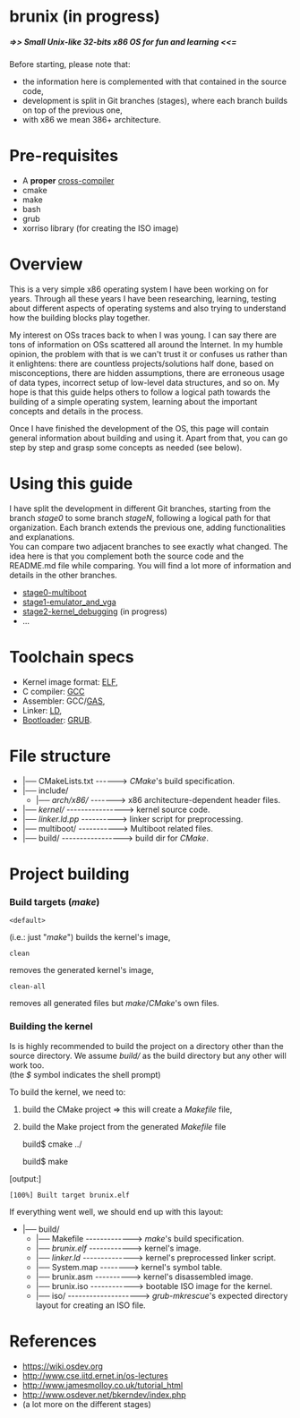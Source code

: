 # brunix (in progress)
##### =>> Small Unix-like 32-bits x86 OS for fun and learning <<=

Before starting, please note that:
* the information here is complemented with that contained in the source code,
* development is split in Git branches (stages), where each branch builds on top of the previous one,
* with x86 we mean 386+ architecture.


# Pre-requisites
* A <b>proper</b> [cross-compiler](http://wiki.osdev.org/GCC_Cross-Compiler)
* cmake
* make
* bash
* grub
* xorriso library (for creating the ISO image)


# Overview

This is a very simple x86 operating system I have been working on for years. 
Through all these years I have been researching, learning, testing about different aspects of operating systems and also
trying to understand how the building blocks play together.

My interest on OSs traces back to when I was young. I can say there are tons of information on OSs scattered
all around the Internet. In my humble opinion, the problem with that is we can't trust it or confuses us 
rather than it enlightens: there are countless 
projects/solutions half done, based on misconceptions, there are hidden assumptions, there are erroneous 
usage of data types, incorrect setup of low-level data structures, and so on. 
My hope is that this guide helps others to follow a logical path towards the building of a simple operating system,
learning about the important concepts and details in the process.

Once I have finished the development of the OS, this page will contain general information about building and using it.
Apart from that, you can go step by step and grasp some concepts as needed (see below).


# Using this guide

I have split the development in different Git branches, starting from the branch *stage0* to some branch *stageN*, following
a logical path for that organization.
Each branch extends the previous one, adding functionalities and explanations. \
You can compare two adjacent branches to see exactly what changed. The idea here is that you complement both the source code and the README.md file while comparing. You will find a lot more of information and details in the other branches.

* [stage0-multiboot](https://github.com/bruno-masci/brunix/tree/stage0-multiboot)
* [stage1-emulator_and_vga](https://github.com/bruno-masci/brunix/tree/stage1-emulator_and_vga)
* [stage2-kernel_debugging]() (in progress)
* ...


# Toolchain specs
 * Kernel image format: [ELF](http://wiki.osdev.org/ELF),
 * C compiler: [GCC](http://wiki.osdev.org/GCC)
 * Assembler: GCC/[GAS](http://wiki.osdev.org/GAS),
 * Linker: [LD](http://wiki.osdev.org/LD),
 * [Bootloader](https://wiki.osdev.org/Bootloader): [GRUB](https://wiki.osdev.org/GRUB).


# File structure

 * |── CMakeLists.txt ------> *CMake*'s build specification.
 * |── include/
   * |── *arch/x86/* -------> x86 architecture-dependent header files.
 * |── *kernel/* ----------------> kernel source code.
 * |── *linker.ld.pp* ----------> linker script for preprocessing.
 * |── multiboot/ -----------> Multiboot related files.
 * |── build/ -----------------> build dir for *CMake*.


# Project building

### Build targets (*make*)

	<default>
(i.e.: just "*make*") builds the kernel's image,

	clean
removes the generated kernel's image,

	clean-all
removes all generated files but *make*/*CMake*'s own files.

### Building the kernel
Is is highly recommended to build the project on a directory other than the source directory. We assume *build/* as the build directory but any other will work too.\
(the *$* symbol indicates the shell prompt)

To build the kernel, we need to:
1. build the CMake project => this will create a *Makefile* file,
2. build the Make project from the generated *Makefile* file


	build$ cmake ../

	build$ make

[output:]

    [100%] Built target brunix.elf
    
If everything went well, we should end up with this layout:

 * |── build/ 
   * |── Makefile -------------> *make*'s build specification.
   * |── *brunix.elf* ------------> kernel's image.
   * |── *linker.ld* --------------> kernel's preprocessed linker script.
   * |── System.map --------> kernel's symbol table. 
   * |── brunix.asm ----------> kernel's disassembled image.
   * |── brunix.iso ------------> bootable ISO image for the kernel.
   * |── iso/ --------------------> *grub-mkrescue*'s expected directory layout for creating an ISO file.



# References

* https://wiki.osdev.org
* http://www.cse.iitd.ernet.in/os-lectures
* http://www.jamesmolloy.co.uk/tutorial_html
* http://www.osdever.net/bkerndev/index.php
* (a lot more on the different stages)